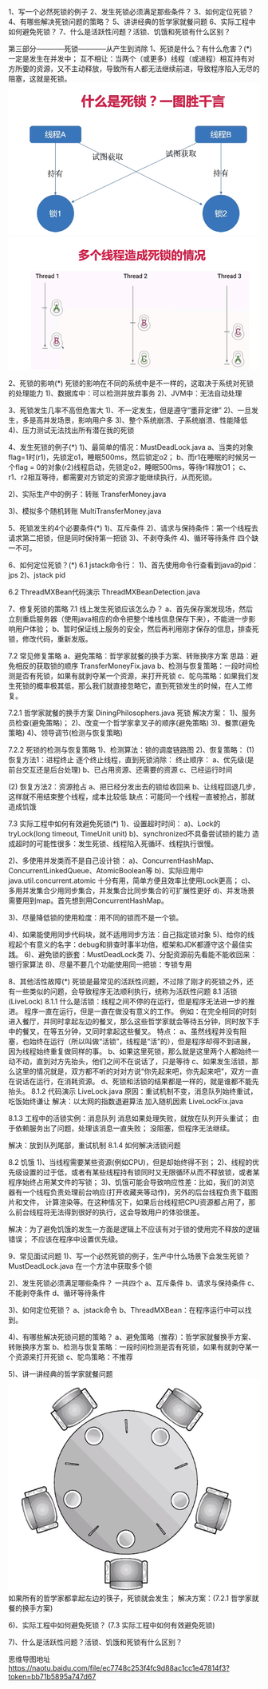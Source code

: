 1、写一个必然死锁的例子
2、发生死锁必须满足那些条件？
3、如何定位死锁？
4、有哪些解决死锁问题的策略？
5、讲讲经典的哲学家就餐问题
6、实际工程中如何避免死锁？
7、什么是活跃性问题？活锁、饥饿和死锁有什么区别？

第三部分————死锁————从产生到消除
1、死锁是什么？有什么危害？(*)
一定是发生在并发中；
互不相让：当两个（或更多）线程（或进程）相互持有对方所要的资源，又不主动释放，导致所有人都无法继续前进，导致程序陷入无尽的阻塞，这就是死锁。
![binaryTree](../img/死锁.png "binaryTree")
![binaryTree](../img/多线程造成死锁.png "binaryTree")

2、死锁的影响(*)
死锁的影响在不同的系统中是不一样的，这取决于系统对死锁的处理能力
1)、数据库中：可以检测并放弃事务
2)、JVM中：无法自动处理

3、死锁发生几率不高但危害大
1)、不一定发生，但是遵守“墨菲定律”
2)、一旦发生，多是高并发场景，影响用户多
3)、整个系统崩溃、子系统崩溃、性能降低
4)、压力测试无法找出所有潜在我的死锁

4、发生死锁的例子(*)
1)、最简单的情况：MustDeadLock.java
a、当类的对象flag=1时(r1)，先锁定o1，睡眠500ms，然后锁定o2；
b、而r1在睡眠的时候另一个flag = 0的对象(r2)线程启动，先锁定o2，睡眠500ms，等待r1释放O1；
c、r1、r2相互等待，都需要对方锁定的资源才能继续执行，从而死锁。

2)、实际生产中的例子：转账
TransferMoney.java

3)、模拟多个随机转账
MultiTransferMoney.java

5、死锁发生的4个必要条件(*)
1)、互斥条件
2)、请求与保持条件：第一个线程去请求第二把锁，但是同时保持第一把锁
3)、不剥夺条件
4)、循环等待条件
四个缺一不可。

6、如何定位死锁？(*)
6.1 jstack命令行：
1)、首先使用命令行查看到java的pid：jps
2)、jstack pid

6.2 ThreadMXBean代码演示
ThreadMXBeanDetection.java

7、修复死锁的策略
7.1 线上发生死锁应该怎么办？
a、首先保存案发现场，然后立刻重启服务器（使用java相应的命令把整个堆栈信息保存下来），不能进一步影响用户体验；
b、暂时保证线上服务的安全，然后再利用刚才保存的信息，排查死锁，修改代码，重新发版。

7.2 常见修复策略
a、避免策略：哲学家就餐的换手方案、转账换序方案
思路：避免相反的获取锁的顺序
TransferMoneyFix.java
b、检测与恢复策略：一段时间检测是否有死锁，如果有就剥夺某一个资源，来打开死锁
c、鸵鸟策略：如果我们发生死锁的概率极其低，那么我们就直接忽略它，直到死锁发生的时候，在人工修复。

7.2.1 哲学家就餐的换手方案
DiningPhilosophers.java 死锁
解决方案：
1)、服务员检查(避免策略)；
2)、改变一个哲学家拿叉子的顺序(避免策略)
3)、餐票(避免策略)
4)、领导调节(检测与恢复策略)

7.2.2 死锁的检测与恢复策略
1)、检测算法：锁的调度链路图
2)、恢复策略：
(1) 恢复方法1：进程终止
逐个终止线程，直到死锁消除：
终止顺序：
a、优先级(是前台交互还是后台处理)
b、已占用资源、还需要的资源
c、已经运行时间

(2) 恢复方法2：资源抢占
a、把已经分发出去的锁给收回来
b、让线程回退几步，这样就不用结束整个线程，成本比较低
 缺点：可能同一个线程一直被抢占，那就造成饥饿
 
7.3 实际工程中如何有效避免死锁(*)
1)、设置超时时间：
 a)、Lock的tryLock(long timeout, TimeUnit unit)
 b)、synchronized不具备尝试锁的能力
 造成超时的可能性很多：发生死锁、线程陷入死循环、线程执行很慢。
 
2)、多使用并发类而不是自己设计锁：
 a)、ConcurrentHashMap、ConcurrentLinkedQueue、AtomicBoolean等
 b)、实际应用中 java.util.concurrent.atomic 十分有用，简单方便且效率比使用Lock更高；
 c)、多用并发集合少用同步集合，并发集合比同步集合的可扩展性更好
 d)、并发场景需要用到map。首先想到用ConcurrentHashMap。
 
3)、尽量降低锁的使用粒度：用不同的锁而不是一个锁。
 
4)、如果能使用同步代码块，就不适用同步方法：自己指定锁对象
5)、给你的线程起个有意义的名字：debug和排查时事半功倍，框架和JDK都遵守这个最佳实践。
6)、避免锁的嵌套：MustDeadLock类
7)、分配资源前先看能不能收回来：银行家算法
8)、尽量不要几个功能使用同一把锁：专锁专用
 
8、其他活性故障(*)
 死锁是最常见的活跃性问题，不过除了刚才的死锁之外，还有一些类似的问题，会导致程序无法顺利执行，统称为活跃性问题
8.1 活锁(LiveLock)
8.1.1 什么是活锁：线程之间不停的在运行，但是程序无法进一步的推进。
 程序一直在运行，但是一直在做没有意义的工作。
 例如：在完全相同的时刻进入餐厅，并同时拿起左边的餐叉，那么这些哲学家就会等待五分钟，同时放下手中的餐叉，在等五分钟，又同时拿起这些餐叉。
 特点：
 a、虽然线程并没有阻塞，也始终在运行（所以叫做“活锁”，线程是“活”的），但是程序却得不到进展，因为线程始终重复做同样的事。
 b、如果这里死锁，那么就是这里两个人都始终一动不动，直到对方先抬头，他们之间不在说话了，只是等待
 c、如果发生活锁，那么这里的情况就是，双方都不听的对对方说“你先起来吧，你先起来吧”，双方一直在说话在运行，在消耗资源。
 d、死锁和活锁的结果都是一样的，就是谁都不能先抬头。
8.1.2 代码演示
 LiveLock.java
原因：重试机制不变，消息队列始终重试，吃饭始终谦让
解决：以太网的指数退避算法
加入随机因素 LiveLockFix.java

8.1.3 工程中的活锁实例：消息队列
消息如果处理失败，就放在队列开头重试；
由于依赖服务出了问题，处理该消息一直失败；
没阻塞，但程序无法继续。
 
 解决：放到队列尾部，重试机制
8.1.4 如何解决活锁问题

8.2 饥饿
1)、当线程需要某些资源(例如CPU)，但是却始终得不到；
2)、线程的优先级设置的过于低，或者有某些线程持有锁同时又无限循环从而不释放锁，或者某程序始终占用某文件的写锁；
3)、饥饿可能会导致响应性差：比如，我们的浏览器有一个线程负责处理前台响应(打开收藏夹等动作)，另外的后台线程负责下载图片和文件，
计算渲染等。在这种情况下，如果后台线程把CPU资源都占用了，那么前台线程将无法得到很好的执行，这会导致用户的体验很差。

解决：为了避免饥饿的发生一方面是逻辑上不应该有对于锁的使用完不释放的逻辑错误；
不应该在程序中设置优先级。

9、常见面试问题
1)、写一个必然死锁的例子，生产中什么场景下会发生死锁？
MustDeadLock.java
在一个方法中获取多个锁

2)、发生死锁必须满足哪些条件？
一共四个
a、互斥条件
b、请求与保持条件
c、不能剥夺条件
d、循环等待条件

3)、如何定位死锁？
a、jstack命令
b、ThreadMXBean：在程序运行中可以找到。

4)、有哪些解决死锁问题的策略？
a、避免策略（推荐）：哲学家就餐换手方案、转账换序方案
b、检测与恢复策略：一段时间检测是否有死锁，如果有就剥夺某一个资源来打开死锁
c、鸵鸟策略：不推荐

5)、讲一讲经典的哲学家就餐问题
![binaryTree](../img/哲学家就餐问题.png "binaryTree")
如果所有的哲学家都拿起左边的筷子，死锁就会发生；
解决方案：(7.2.1 哲学家就餐的换手方案)

6)、实际工程中如何避免死锁？
 (7.3 实际工程中如何有效避免死锁)
 
7)、什么是活跃性问题？活锁、饥饿和死锁有什么区别？

思维导图地址
https://naotu.baidu.com/file/ec7748c253f4fc9d88ac1cc1e47814f3?token=bb71b5895a747d67